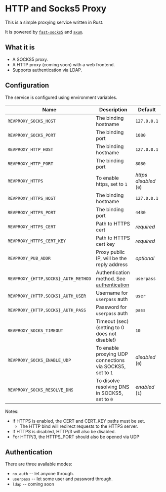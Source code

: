 # HTTP and Socks5 Proxy

This is a simple proxying service written in Rust.

It is powered by [`fast-socks5`](https://lib.rs/fast-socks5) and [`axum`](https://lib.rs/axum).

## What it is

- A SOCKS5 proxy.
- A HTTP proxy (coming soon) with a web frontend.
- Supports authentication via LDAP.

## Configuration

The service is configured using environment variables.

| Name | Description | Default |
| ---- | ----------- | ------- |
| `REVPROXY_SOCKS_HOST` | The binding hostname | `127.0.0.1` |
| `REVPROXY_SOCKS_PORT` | The binding port | `1080` |
| `REVPROXY_HTTP_HOST` | The binding hostname | `127.0.0.1` |
| `REVPROXY_HTTP_PORT` | The binding port | `8080` |
| `REVPROXY_HTTPS` | To enable https, set to `1` | _https disabled_ (`0`) |
| `REVPROXY_HTTPS_HOST` | The binding hostname | `127.0.0.1` |
| `REVPROXY_HTTPS_PORT` | The binding port | `4430` |
| `REVPROXY_HTTPS_CERT` | Path to HTTPS cert | _required_ |
| `REVPROXY_HTTPS_CERT_KEY` | Path to HTTPS cert key | _required_ |
| `REVPROXY_PUB_ADDR` | Proxy public IP, will be the reply address | _optional_ |
| `REVPROXY_{HTTP,SOCKS}_AUTH_METHOD` | Authentication method. See [authentication](#authentication) | `userpass` |
| `REVPROXY_{HTTP,SOCKS}_AUTH_USER` | Username for `userpass` auth | `user` |
| `REVPROXY_{HTTP,SOCKS}_AUTH_PASS` | Password for `userpass` auth | `pass` |
| `REVPROXY_SOCKS_TIMEOUT` | Timeout (sec) (setting to 0 does not disable!) | `10` |
| `REVPROXY_SOCKS_ENABLE_UDP` | To enable proxying UDP connections via SOCKS5, set to `1` | _disabled_ (`0`) |
| `REVPROXY_SOCKS_RESOLVE_DNS` | To disolve resolving DNS in SOCKS5, set to `0` | _enabled_ (`1`) |

Notes:

- If HTTPS is enabled, the CERT and CERT_KEY paths must be set.
  - The HTTP bind will redirect requests to the HTTPS server.
- If HTTPS is disabled, HTTP/3 will also be disabled.
- For HTTP/3, the HTTPS_PORT should also be opened via UDP

## Authentication

There are three available modes:

- `no_auth` -- let anyone through.
- `userpass` -- let some user and password through.
- `ldap` -- coming soon
